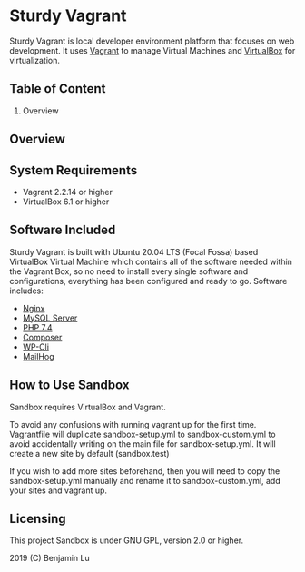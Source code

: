 # Sturdy Vagrant
Sturdy Vagrant is local developer environment platform that focuses on web development. It uses [Vagrant](https://www.vagrantup.com) to manage Virtual Machines and [VirtualBox](https://www.virtualbox.org/) for virtualization.

## Table of Content
1. Overview

## Overview


## System Requirements
- Vagrant 2.2.14 or higher
- VirtualBox 6.1 or higher

## Software Included
Sturdy Vagrant is built with Ubuntu 20.04 LTS (Focal Fossa) based VirtualBox Virtual Machine which contains all of the software needed within the Vagrant Box, so no need to install every single software and configurations, everything has been configured and ready to go. Software includes:

- [Nginx](https://www.nginx.com/)
- [MySQL Server](https://dev.mysql.com/downloads/mysql/)
- [PHP 7.4](http://www.php.net/downloads.php)
- [Composer](https://getcomposer.org/)
- [WP-Cli](https://wp-cli.org/)
- [MailHog](https://https://github.com/mailhog/MailHog/)

## How to Use Sandbox
Sandbox requires VirtualBox and Vagrant.

To avoid any confusions with running vagrant up for the first time. Vagrantfile will duplicate sandbox-setup.yml to sandbox-custom.yml to avoid accidentally writing on the main file for sandbox-setup.yml. It will create a new site by default (sandbox.test)

If you wish to add more sites beforehand, then you will need to copy the sandbox-setup.yml manually and rename it to sandbox-custom.yml, add your sites and vagrant up.

## Licensing
This project Sandbox is under GNU GPL, version 2.0 or higher.

2019 (C) Benjamin Lu